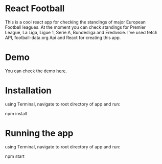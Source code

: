 # React Football
This is a cool react app for checking the standings of major European Football leagues. At the moment you can check standings for Premier League, La Liga, Ligue 1, Serie A, Bundesliga and Eredivisie. I've used fetch API, football-data.org Api and React for creating this app.

# Demo
You can check the demo <a href="https://dastbelaraki.github.io/react-football/" target="_blank">here</a>.

# Installation
using Terminal, navigate to root directory of app and run: 

npm install

# Running the app
using Terminal, navigate to root directory of app and run:

npm start
